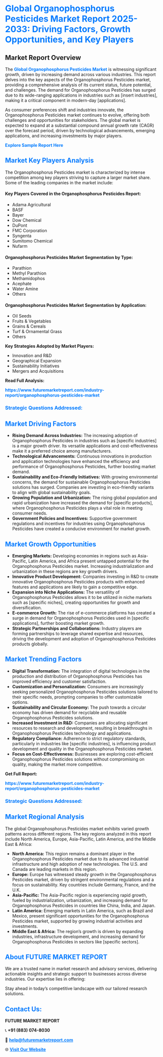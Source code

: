 <h1 style="color: #007BFF;">Global Organophosphorus Pesticides Market Report 2025-2033: Driving Factors, Growth Opportunities, and Key Players</h1>

<section id="overview">
<h2>Market Report Overview</h2>
<p>The <a href="https://www.futuremarketreport.com/industry-report/organophosphorus-pesticides-market" style="color: #007BFF; text-decoration: none;"><strong>Global Organophosphorus Pesticides Market</strong></a> is witnessing significant growth, driven by increasing demand across various industries. This report delves into the key aspects of the Organophosphorus Pesticides market, providing a comprehensive analysis of its current status, future potential, and challenges. The demand for Organophosphorus Pesticides has surged due to its wide-ranging applications in industries such as [insert industries], making it a critical component in modern-day [applications].</p>
<p>As consumer preferences shift and industries innovate, the Organophosphorus Pesticides market continues to evolve, offering both challenges and opportunities for stakeholders. The global market is expected to expand at a substantial compound annual growth rate (CAGR) over the forecast period, driven by technological advancements, emerging applications, and increasing investments by major players.</p>
</section>

<section id="overview">
<p><a href="https://www.futuremarketreport.com/request-sample/reportId=58490" style="color: #007BFF; text-decoration: none;"><strong>Explore Sample Report Here</strong></a></p>
</section>

<section id="key-players">
<h2 style="color: #007BFF;">Market Key Players Analysis</h2>
<p>The Organophosphorus Pesticides market is characterized by intense competition among key players striving to capture a larger market share. Some of the leading companies in the market include:</p>
<h4>Key Players Covered in the Organophosphorus Pesticides Report:</h4>
<ul><li>Adama Agricultural</li><li>BASF</li><li>Bayer</li><li>Dow Chemical</li><li>DuPont</li><li>FMC Corporation</li><li>Syngenta</li><li>Sumitomo Chemical</li><li>Nufarm</li></ul>
<h4>Organophosphorus Pesticides Market Segmentation by Type:</h4>
<ul><li>Parathion</li><li>Methyl Parathion</li><li>Methamidophos</li><li>Acephate</li><li>Water Amine</li><li>Others</li></ul>

<h4>Organophosphorus Pesticides Market Segmentation by Application:</h4>
<ul><li>Oil Seeds</li><li>Fruits &amp; Vegetables</li><li>Grains &amp; Cereals</li><li>Turf &amp; Ornamental Grass</li><li>Others</li></ul>
<p><strong>Key Strategies Adopted by Market Players:</strong></p>
<ul>
<li>Innovation and R&D</li>
<li>Geographical Expansion</li>
<li>Sustainability Initiatives</li>
<li>Mergers and Acquisitions</li>
</ul>
</section>

<section>
<p><strong>Read Full Analysis: </strong></p><a href="https://www.futuremarketreport.com/industry-report/organophosphorus-pesticides-market" style="color: #007BFF; text-decoration: none;"><strong>https://www.futuremarketreport.com/industry-report/organophosphorus-pesticides-market</strong></a>
<h3 style="color: #007BFF;">Strategic Questions Addressed:</h3>
</section>

<section id="driving-factors">
<h2 style="color: #007BFF;">Market Driving Factors</h2>
<ul>
<li><strong>Rising Demand Across Industries:</strong> The increasing adoption of Organophosphorus Pesticides in industries such as [specific industries] is a major growth driver. Its versatile applications and cost-effectiveness make it a preferred choice among manufacturers.</li>
<li><strong>Technological Advancements:</strong> Continuous innovations in production and application technologies have enhanced the efficiency and performance of Organophosphorus Pesticides, further boosting market demand.</li>
<li><strong>Sustainability and Eco-Friendly Initiatives:</strong> With growing environmental concerns, the demand for sustainable Organophosphorus Pesticides solutions has surged. Companies are investing in eco-friendly variants to align with global sustainability goals.</li>
<li><strong>Growing Population and Urbanization:</strong> The rising global population and rapid urbanization have increased the demand for [specific products], where Organophosphorus Pesticides plays a vital role in meeting consumer needs.</li>
<li><strong>Government Policies and Incentives:</strong> Supportive government regulations and incentives for industries using Organophosphorus Pesticides have created a conducive environment for market growth.</li>
</ul>
</section>

<section id="growth-opportunities">
<h2 style="color: #007BFF;">Market Growth Opportunities</h2>
<ul>
<li><strong>Emerging Markets:</strong> Developing economies in regions such as Asia-Pacific, Latin America, and Africa present untapped potential for the Organophosphorus Pesticides market. Increasing industrialization and urbanization in these regions are key growth drivers.</li>
<li><strong>Innovative Product Development:</strong> Companies investing in R&D to create innovative Organophosphorus Pesticides products with enhanced features and applications are likely to gain a competitive edge.</li>
<li><strong>Expansion into Niche Applications:</strong> The versatility of Organophosphorus Pesticides allows it to be utilized in niche markets such as [specific niches], creating opportunities for growth and diversification.</li>
<li><strong>E-commerce Growth:</strong> The rise of e-commerce platforms has created a surge in demand for Organophosphorus Pesticides used in [specific applications], further boosting market growth.</li>
<li><strong>Strategic Partnerships and Collaborations:</strong> Industry players are forming partnerships to leverage shared expertise and resources, driving the development and adoption of Organophosphorus Pesticides products globally.</li>
</ul>
</section>

<section id="trending-factors">
<h2 style="color: #007BFF;">Market Trending Factors</h2>
<ul>
<li><strong>Digital Transformation:</strong> The integration of digital technologies in the production and distribution of Organophosphorus Pesticides has improved efficiency and customer satisfaction.</li>
<li><strong>Customization and Personalization:</strong> Consumers are increasingly seeking personalized Organophosphorus Pesticides solutions tailored to their specific needs, prompting companies to offer customizable options.</li>
<li><strong>Sustainability and Circular Economy:</strong> The push towards a circular economy has driven demand for recyclable and reusable Organophosphorus Pesticides solutions.</li>
<li><strong>Increased Investment in R&D:</strong> Companies are allocating significant resources to research and development, resulting in breakthroughs in Organophosphorus Pesticides technology and applications.</li>
<li><strong>Regulatory Compliance:</strong> Adherence to strict regulatory standards, particularly in industries like [specific industries], is influencing product development and quality in the Organophosphorus Pesticides market.</li>
<li><strong>Focus on Cost-Effectiveness:</strong> Businesses are exploring cost-efficient Organophosphorus Pesticides solutions without compromising on quality, making the market more competitive.</li>
</ul>
</section>

<section>
<p><strong>Get Full Report: </strong></p><a href="https://www.futuremarketreport.com/industry-report/organophosphorus-pesticides-market" style="color: #007BFF; text-decoration: none;"><strong>https://www.futuremarketreport.com/industry-report/organophosphorus-pesticides-market</strong></a>
<h3 style="color: #007BFF;">Strategic Questions Addressed:</h3>
</section>


<section id="regional-analysis">
<h2 style="color: #007BFF;">Market Regional Analysis</h2>
<p>The global Organophosphorus Pesticides market exhibits varied growth patterns across different regions. The key regions analyzed in this report include North America, Europe, Asia-Pacific, Latin America, and the Middle East & Africa:</p>
<ul>
<li><strong>North America:</strong> This region remains a dominant player in the Organophosphorus Pesticides market due to its advanced industrial infrastructure and high adoption of new technologies. The U.S. and Canada are leading markets in this region.</li>
<li><strong>Europe:</strong> Europe has witnessed steady growth in the Organophosphorus Pesticides market, driven by stringent environmental regulations and a focus on sustainability. Key countries include Germany, France, and the U.K.</li>
<li><strong>Asia-Pacific:</strong> The Asia-Pacific region is experiencing rapid growth, fueled by industrialization, urbanization, and increasing demand for Organophosphorus Pesticides in countries like China, India, and Japan.</li>
<li><strong>Latin America:</strong> Emerging markets in Latin America, such as Brazil and Mexico, present significant opportunities for the Organophosphorus Pesticides market, supported by growing industrial activities and investments.</li>
<li><strong>Middle East & Africa:</strong> The region’s growth is driven by expanding industries, infrastructure development, and increasing demand for Organophosphorus Pesticides in sectors like [specific sectors].</li>
</ul>
</section>

<footer>
<h2 style="color: #007BFF;">About FUTURE MARKET REPORT</h2>
<p>We are a trusted name in market research and advisory services, delivering actionable insights and strategic support to businesses across diverse industries. Our expertise lies in offering:</p>

<p>Stay ahead in today’s competitive landscape with our tailored research solutions.</p>

<h2 style="color: #007BFF;">Contact Us:</h2>
<p><strong>FUTURE MARKET REPORT</strong></p>
<p>📞 <strong>+91 (883) 074-8030</strong></p>
<p>📧 <strong><a href="mailto:help@futuremarketreport.com" style="color: #007BFF;">help@futuremarketreport.com</a></strong></p>
<p>🌐 <strong><a href="https://www.futuremarketreport.com/" style="color: #007BFF;">Visit Our Website</a></strong></p>
</footer>